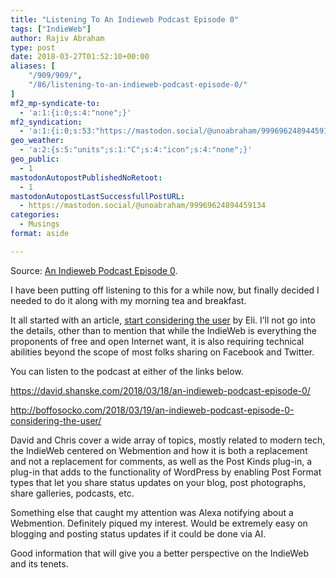 ```yaml
---
title: "Listening To An Indieweb Podcast Episode 0"
tags: ["IndieWeb"]
author: Rajiv Abraham
type: post
date: 2018-03-27T01:52:10+00:00
aliases: [
    "/909/909/",
    "/86/listening-to-an-indieweb-podcast-episode-0/"
]
mf2_mp-syndicate-to:
  - 'a:1:{i:0;s:4:"none";}'
mf2_syndication:
  - 'a:1:{i:0;s:53:"https://mastodon.social/@unoabraham/99969624894459134";}'
geo_weather:
  - 'a:2:{s:5:"units";s:1:"C";s:4:"icon";s:4:"none";}'
geo_public:
  - 1
mastodonAutopostPublishedNoRetoot:
  - 1
mastodonAutopostLastSuccessfullPostURL:
  - https://mastodon.social/@unoabraham/99969624894459134
categories:
  - Musings
format: aside

---
```

<p style="text-align: left;">
  Source: <a href="https://david.shanske.com/2018/03/18/an-indieweb-podcast-episode-0/" target="_blank" rel="noopener">An Indieweb Podcast Episode 0</a>.
</p>

<p style="text-align: left;">
  I have been putting off listening to this for a while now, but finally decided I needed to do it along with my morning tea and breakfast.
</p>

<p style="text-align: left;">
  It all started with an article, <a href="https://eli.li/entry.php?id=20180318015703" target="_blank" rel="noopener">start considering the user</a> by Eli. I&#8217;ll not go into the details, other than to mention that while the IndieWeb is everything the proponents of free and open Internet want, it is also requiring technical abilities beyond the scope of most folks sharing on Facebook and Twitter.
</p>

<p style="text-align: left;">
  You can listen to the podcast at either of the links below.
</p>

<p style="text-align: left;">
  <a href="https://david.shanske.com/2018/03/18/an-indieweb-podcast-episode-0/" target="_blank" rel="noopener">https://david.shanske.com/2018/03/18/an-indieweb-podcast-episode-0/</a>
</p>

<p style="text-align: left;">
  <a href="http://boffosocko.com/2018/03/19/an-indieweb-podcast-episode-0-considering-the-user/" target="_blank" rel="noopener">http://boffosocko.com/2018/03/19/an-indieweb-podcast-episode-0-considering-the-user/</a>
</p>

<p style="text-align: left;">
  David and Chris cover a wide array of topics, mostly related to modern tech, the IndieWeb centered on Webmention and how it is both a replacement and not a replacement for comments, as well as the Post Kinds plug-in, a plug-in that adds to the functionality of WordPress by enabling Post Format types that let you share status updates on your blog, post photographs, share galleries, podcasts, etc.
</p>

<p style="text-align: left;">
  Something else that caught my attention was Alexa notifying about a Webmention. Definitely piqued my interest. Would be extremely easy on blogging and posting status updates if it could be done via AI.
</p>

<p style="text-align: left;">
  Good information that will give you a better perspective on the IndieWeb and its tenets.
</p>
